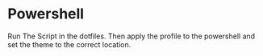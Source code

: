 # Powershell

Run The Script in the dotfiles.
Then apply the profile to the powershell and set the theme to the correct location.
